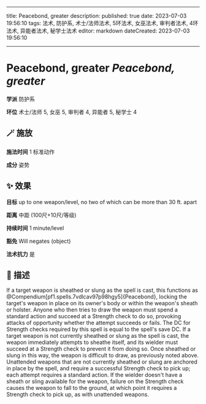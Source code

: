 
---
title: Peacebond, greater
description: 
published: true
date: 2023-07-03 19:56:10
tags: 法术, 防护系, 术士/法师法术, 5环法术, 女巫法术, 审判者法术, 4环法术, 异能者法术, 秘学士法术
editor: markdown
dateCreated: 2023-07-03 19:56:10

---

# **Peacebond, greater** *Peacebond, greater*

**学派** 防护系 

**环位** 术士/法师 5, 女巫 5, 审判者 4, 异能者 5, 秘学士 4

## 🪄 施放

**施法时间** 1 标准动作

**成分** 姿势

## ✨ 效果 

**目标** up to one weapon/level, no two of which can be more than 30 ft. apart 

**距离** 中距 (100尺+10尺/等级)  

**持续时间** 1 minute/level 

**豁免** Will negates (object)

**法术抗力** 是

## 📖 描述

If a target weapon is sheathed or slung as the spell is cast, this functions as @Compendium[pf1.spells.7vdlcav97p98hgy5]{Peacebond}, locking the target's weapon in place on its owner's body or within the weapon's sheath or holster. Anyone who then tries to draw the weapon must spend a standard action and succeed at a Strength check to do so, provoking attacks of opportunity whether the attempt succeeds or fails. The DC for Strength checks required by this spell is equal to the spell's save DC. If a target weapon is not currently sheathed or slung as the spell is cast, the weapon immediately attempts to sheathe itself, and its wielder must succeed at a Strength check to prevent it from doing so. Once sheathed or slung in this way, the weapon is difficult to draw, as previously noted above. Unattended weapons that are not currently sheathed or slung are anchored in place by the spell, and require a successful Strength check to pick up; each attempt requires a standard action. If the wielder doesn't have a sheath or sling available for the weapon, failure on the Strength check causes the weapon to fall to the ground, at which point it requires a Strength check to pick up, as with unattended weapons.
    